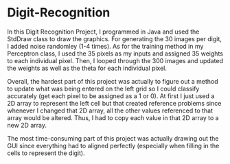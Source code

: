# Digit-Recognition
In this Digit Recognition Project, I programmed in Java 
and used the StdDraw class to draw the graphics. For 
generating the 30 images per digit, I added noise randomley
(1-4 times). As for the training method in my Perceptron class, 
I used the 35 pixels as my inputs and assigned 35 weights 
to each individual pixel. Then, I looped through the 300 
images and updated the weights as well as the theta for 
each individual pixel. 

Overall, the hardest part of this project was actually to 
figure out a method to update what was being entered on the 
left grid so I could classify accurately (get each pixel to
be assigned as a 1 or 0). At first I just used a 2D array to 
represent the left cell but that created reference problems 
since whenever I changed that 2D array, all the other values
referenced to that array would be altered. Thus, I had to 
copy each value in that 2D array to a new 2D array. 

The most time-consuming part of this project was actually 
drawing out the GUI since everything had to aligned perfectly 
(especially when filling in the cells to represent the digit).


